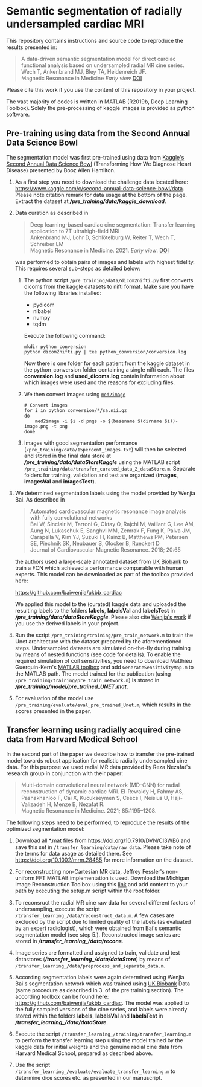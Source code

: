 # Semantic segmentation of radially undersampled cardiac MRI

This repository contains instructions and source code to reproduce the results presented in:

> A data-driven semantic segmentation model for direct cardiac functional analysis based on undersampled radial MR cine series.  
> Wech T, Ankenbrand MJ, Bley TA, Heidenreich JF.  
> Magnetic Resonance in Medicine *Early view* [DOI](https://doi.org/10.1002/mrm.29017)

Please cite this work if you use the content of this repository in your project.

The vast majority of codes is written in MATLAB (R2019b, Deep Learning Toolbox). Solely the pre-processing of kaggle images is provided as python software.

## Pre-training using data from the Second Annual Data Science Bowl

The segmentation model was first pre-trained using data from [Kaggle's Second Annual Data Science Bowl](https://www.kaggle.com/c/second-annual-data-science-bowl) (Transforming How We Diagnose Heart Disease) presented by Booz Allen Hamilton. 

1.  As a first step you need to download the challenge data located here: https://www.kaggle.com/c/second-annual-data-science-bowl/data. Please note citation remark for data usage at the bottom of the page. Extract the dataset at ***/pre_training/data/kaggle_download***.

2.  Data curation as described in

    >Deep learning-based cardiac cine segmentation: Transfer learning application to 7T ultrahigh-field MRI  
    >Ankenbrand MJ, Lohr D, Schlötelburg W, Reiter T, Wech T, Schreiber LM  
    >Magnetic Resonance in Medicine. 2021. *Early view*. [DOI](https://doi.org/10.1002/mrm.28822)

    was performed to obtain pairs of images and labels with highest fidelity. This requires several sub-steps as detailed below:
    
    1.  The python script `/pre_training/data/dicom2nifti.py` first converts dicoms from the kaggle datasets to nifti format. Make sure you have the following libraries 
        installed:
        - pydicom  
        - nibabel  
        - numpy  
        - tqdm


        Execute the following command:  
            

        ```{bash}
        mkdir python_conversion
        python dicom2nifti.py | tee python_conversion/conversion.log
        ```
      

        Now there is one folder for each patient from the kaggle dataset in the python_conversion folder containing a single nifti each.
        The files **conversion.log** and **used_dicoms.log** contain information about which images were used and the reasons for excluding files.
       
    2.  We then convert images using [`med2image`](https://github.com/FNNDSC/med2image)  
    
        ```  
        # Convert images
        for i in python_conversion/*/sa.nii.gz
        do
            med2image -i $i -d pngs -o $(basename $(dirname $i))-image.png -t png
        done
        ```    
    3.  Images with good segmentation performance (`/pre_training/data/15percent_images.txt`) will then be selected and stored in the final data store at ***/pre_training/data/dataStoreKaggle*** using the MATLAB script `/pre_training/data/transfer_curated_data_2_dataStore.m`. Separate folders for training, validation and test are organized (**images**, **imagesVal** and **imagesTest**).


3.  We determined segmentation labels using the model provided by Wenjia Bai. As described in

    >Automated cardiovascular magnetic resonance image analysis with fully convolutional networks  
    >Bai W, Sinclair M, Tarroni G, Oktay O, Rajchl M, Vaillant G, Lee AM, Aung N, Lukaschuk E, Sanghvi MM, Zemrak F, Fung K, Paiva JM, Carapella V, Kim YJ, Suzuki H, Kainz B,      Matthews PM, Petersen SE, Piechnik SK, Neubauer S, Glocker B, Rueckert D  
    >Journal of Cardiovascular Magnetic Resonance. 2018; 20:65  

    the authors used a large-scale annotated dataset from [UK Biobank](https://www.ukbiobank.ac.uk/) to train a FCN which achieved a performance comparable with human experts.       This model can be downloaded as part of the toolbox provided here:

    https://github.com/baiwenjia/ukbb_cardiac

    We applied this model to the (curated) kaggle data and uploaded the resulting labels to the folders **labels**, **labelsVal** and **labelsTest** in ***/pre_training/data/dataStoreKaggle***. Please also cite [Wenjia's work](https://github.com/baiwenjia/ukbb_cardiac#references) if you use the derived labels in your project.
    

4.  Run the script `/pre_training/training/pre_train_network.m` to train the Unet architecture with the dataset prepared by the aforementioned steps. Undersampled datasets are simulated on-the-fly during training by means of nested functions (see code for details). To enable the required simulation of coil sensitivities, you need to download Matthieu Guerquin-Kern's [MATLAB toolbox](http://bigwww.epfl.ch/algorithms/mri-reconstruction/code_v1-0.zip) and add `GenerateSensitivityMap.m` to the MATLAB path. The model trained for the publication (using `/pre_training/training/pre_train_network.m`) is stored in ***/pre_training/model/pre_trained_UNET.mat***.

5. For evaluation of the model use `/pre_training/evaluate/eval_pre_trained_Unet.m`, which results in the scores presented in the paper.

## Transfer learning using radially acquired cine data from Harvard Medical School

In the second part of the paper we describe how to transfer the pre-trained model towards robust application for realistic radially undersampled cine data.
For this purpose we used radial MR data provided by Reza Nezafat's research group in conjunction with their paper:

> Multi-domain convolutional neural network (MD-CNN) for radial reconstruction of dynamic cardiac MRI. 
> El-Rewaidy H, Fahmy AS, Pashakhanloo F, Cai X, Kucukseymen S, Csecs I, Neisius U, Haji-Valizadeh H, Menze B, Nezafat R.  
> Magnetic Resonance in Medicine. 2021; 85:1195–1208.  

The following steps need to be performed, to reproduce the results of the optimized segmentation model:

1.  Download all *.mat files from https://doi.org/10.7910/DVN/CI3WB6 and save this set in `/transfer_learning/data/raw_data`. Please take note of the terms for data usage as detailed there. See https://doi.org/10.1002/mrm.28485 for more information on the dataset. 
    
2.  For reconstructing non-Cartesian MR data, Jeffrey Fessler's non-uniform FFT MATLAB implementation is used. Download the Michigan Image Reconstruction Toolbox using this [link](https://web.eecs.umich.edu/~fessler/irt/irt/) and add content to your path by executing the setup.m script within the root folder.
  
3.  To reconsruct the radial MR cine raw data for several different factors of undersampling, execute the script `/transfer_learning_/data/reconstruct_data.m`. A few cases are excluded by the script due to limited quality of the labels (as evaluated by an expert radiologist), which were obtained from Bai's semantic segmentation model (see step 5.). Reconstructed image series are stored in ***/transfer_learning_/data/recons***.

4.  Image series are formatted and assigned to train, validate and test datastores (***/transfer_learning_/data/dataStore***) by means of `/transfer_learning_/data/preprocess_and_separate_data.m`.

5.  According segmentation labels were again determined using Wenjia Bai's segmentation network which was trained using [UK Biobank](https://www.ukbiobank.ac.uk/) Data (same procedure as described in 3. of the pre training section). The according toolbox can be found here: https://github.com/baiwenjia/ukbb_cardiac. The model was applied to the fully sampled versions of the cine series, and labels were already stored within the folders **labels**, **labelsVal** and **labelsTest** in ***/transfer_learning_/data/dataStore***.

6.  Execute the script `/transfer_learning_/training/transfer_learning.m` to perform the transfer learning step using the model trained by the kaggle data for initial weights and the genuine radial cine data from Harvard Medical School, prepared as described above.

7.  Use the script `/transfer_learning_/evaluate/evaluate_transfer_learning.m` to determine dice scores etc. as presented in our manuscript.




